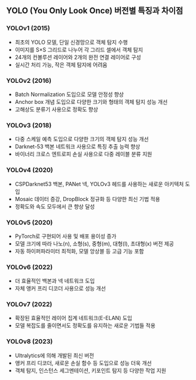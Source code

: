 ## YOLO (You Only Look Once) 버전별 특징과 차이점

### YOLOv1 (2015)
- 최초의 YOLO 모델, 단일 신경망으로 객체 탐지 수행
- 이미지를 S×S 그리드로 나누어 각 그리드 셀에서 객체 탐지
- 24개의 컨볼루션 레이어와 2개의 완전 연결 레이어로 구성
- 실시간 처리 가능, 작은 객체 탐지에 어려움

### YOLOv2 (2016)
- Batch Normalization 도입으로 모델 안정성 향상
- Anchor box 개념 도입으로 다양한 크기와 형태의 객체 탐지 성능 개선
- 고해상도 분류기 사용으로 정확도 향상

### YOLOv3 (2018)
- 다중 스케일 예측 도입으로 다양한 크기의 객체 탐지 성능 개선
- Darknet-53 백본 네트워크 사용으로 특징 추출 능력 향상
- 바이너리 크로스 엔트로피 손실 사용으로 다중 레이블 분류 지원

### YOLOv4 (2020)
- CSPDarknet53 백본, PANet 넥, YOLOv3 헤드를 사용하는 새로운 아키텍처 도입
- Mosaic 데이터 증강, DropBlock 정규화 등 다양한 최신 기법 적용
- 정확도와 속도 모두에서 큰 향상 달성

### YOLOv5 (2020)
- PyTorch로 구현되어 사용 및 배포 용이성 증가
- 모델 크기에 따라 나노(n), 소형(s), 중형(m), 대형(l), 초대형(x) 버전 제공
- 자동 하이퍼파라미터 최적화, 모델 앙상블 등 고급 기능 포함

### YOLOv6 (2022)
- 더 효율적인 백본과 넥 네트워크 도입
- 자체 앵커 프리 디코더 사용으로 성능 개선

### YOLOv7 (2022)
- 확장된 효율적인 레이어 집계 네트워크(E-ELAN) 도입
- 모델 복잡도를 줄이면서도 정확도를 유지하는 새로운 기법들 적용

### YOLOv8 (2023)
- Ultralytics에 의해 개발된 최신 버전
- 앵커 프리 디코더, 새로운 손실 함수 등 도입으로 성능 더욱 개선
- 객체 탐지, 인스턴스 세그멘테이션, 키포인트 탐지 등 다양한 작업 지원